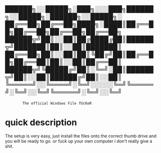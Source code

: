﻿██████╗░░█████╗░███╗░░░███╗██████╗░░█████╗░██████╗░░█████╗░
██╔══██╗██╔══██╗████╗░████║██╔══██╗██╔══██╗██╔══██╗██╔══██╗
██████╦╝██║░░██║██╔████╔██║██████╦╝███████║██║░░██║███████║
██╔══██╗██║░░██║██║╚██╔╝██║██╔══██╗██╔══██║██║░░██║██╔══██║
██████╦╝╚█████╔╝██║░╚═╝░██║██████╦╝██║░░██║██████╔╝██║░░██║
╚═════╝░░╚════╝░╚═╝░░░░░╚═╝╚═════╝░╚═╝░░╚═╝╚═════╝░╚═╝░░╚═╝
-----------------------------------------------------------
            The official Windows File fUcKeR

# quick description
The setup is very easy, just install the files onto the
correct thumb drive and you will be ready to go.
or fuck up your own computer i don't really give a shit.
